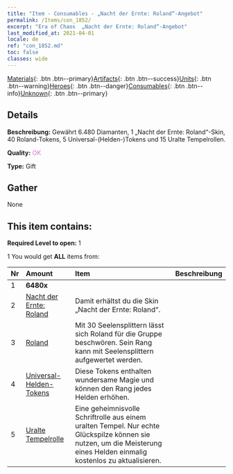 ```yaml
---
title: "Item - Consumables - „Nacht der Ernte: Roland“-Angebot"
permalink: /Items/con_1852/
excerpt: "Era of Chaos  „Nacht der Ernte: Roland“-Angebot"
last_modified_at: 2021-04-01
locale: de
ref: "con_1852.md"
toc: false
classes: wide
---
```

 [Materials](/de/Items/){: .btn .btn--primary}[Artifacts](/de/Items/Artifacts/){: .btn .btn--success}[Units](/de/Items/Units/){: .btn .btn--warning}[Heroes](/de/Items/Heroes/){: .btn .btn--danger}[Consumables](/de/Items/Consumables/){: .btn .btn--info}[Unknown](/de/Items/Unknown/){: .btn .btn--primary}

## Details
 **Beschreibung:** Gewährt 6.480 Diamanten, 1 „Nacht der Ernte: Roland“-Skin, 40 Roland-Tokens, 5 Universal-(Helden-)Tokens und 15 Uralte Tempelrollen.

 **Quality:** <span style="color: #DA70D6">OK</span>

 **Type:** Gift

## Gather

  None

## This item contains:

 **Required Level to open:** 1

 1 You would get **ALL** items  from:

  | Nr | Amount |     Item    | Beschreibung |
  |:---|:-------|:------------|:-----------:|
  | 1 |  **6480x** | <i class="fas fa-gem"/> |  | 
  | 2 | [Nacht der Ernte: Roland](/de/Items/con_1034/) | Damit erhältst du die Skin „Nacht der Ernte: Roland“. | 
  | 3 | [Roland](/de/Items/her_362/) | Mit 30 Seelensplittern lässt sich Roland für die Gruppe beschwören. Sein Rang kann mit Seelensplittern aufgewertet werden. | 
  | 4 | [Universal-Helden-Tokens](/de/Items/her_358/) | Diese Tokens enthalten wundersame Magie und können den Rang jedes Helden erhöhen. | 
  | 5 | [Uralte Tempelrolle](/de/Items/con_697/) | Eine geheimnisvolle Schriftrolle aus einem uralten Tempel. Nur echte Glückspilze können sie nutzen, um die Meisterung eines Helden einmalig kostenlos zu aktualisieren. | 
